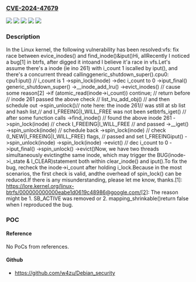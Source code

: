 ### [CVE-2024-47679](https://cve.mitre.org/cgi-bin/cvename.cgi?name=CVE-2024-47679)
![](https://img.shields.io/static/v1?label=Product&message=Linux&color=blue)
![](https://img.shields.io/static/v1?label=Version&message=&color=brightgreen)
![](https://img.shields.io/static/v1?label=Version&message=2.6.37%20&color=brightgreen)
![](https://img.shields.io/static/v1?label=Version&message=63997e98a3be68d7cec806d22bf9b02b2e1daabb%20&color=brightgreen)
![](https://img.shields.io/static/v1?label=Vulnerability&message=n%2Fa&color=blue)

### Description

In the Linux kernel, the following vulnerability has been resolved:vfs: fix race between evice_inodes() and find_inode()&iput()Hi, allRecently I noticed a bug[1] in btrfs, after digged it intoand I believe it'a race in vfs.Let's assume there's a inode (ie ino 261) with i_count 1 iscalled by iput(), and there's a concurrent thread callinggeneric_shutdown_super().cpu0:                              cpu1:iput() // i_count is 1  ->spin_lock(inode)  ->dec i_count to 0  ->iput_final()                    generic_shutdown_super()    ->__inode_add_lru()               ->evict_inodes()      // cause some reason[2]           ->if (atomic_read(inode->i_count)) continue;      // return before                  // inode 261 passed the above check      // list_lru_add_obj()             // and then schedule out   ->spin_unlock()// note here: the inode 261// was still at sb list and hash list,// and I_FREEING|I_WILL_FREE was not been setbtrfs_iget()  // after some function calls  ->find_inode()    // found the above inode 261    ->spin_lock(inode)   // check I_FREEING|I_WILL_FREE   // and passed      ->__iget()    ->spin_unlock(inode)                // schedule back                                        ->spin_lock(inode)                                        // check (I_NEW|I_FREEING|I_WILL_FREE) flags,                                        // passed and set I_FREEINGiput()                                  ->spin_unlock(inode)  ->spin_lock(inode)			  ->evict()  // dec i_count to 0  ->iput_final()    ->spin_unlock()    ->evict()Now, we have two threads simultaneously evictingthe same inode, which may trigger the BUG(inode->i_state & I_CLEAR)statement both within clear_inode() and iput().To fix the bug, recheck the inode->i_count after holding i_lock.Because in the most scenarios, the first check is valid, andthe overhead of spin_lock() can be reduced.If there is any misunderstanding, please let me know, thanks.[1]: https://lore.kernel.org/linux-btrfs/000000000000eabe1d0619c48986@google.com/[2]: The reason might be 1. SB_ACTIVE was removed or 2. mapping_shrinkable()return false when I reproduced the bug.

### POC

#### Reference
No PoCs from references.

#### Github
- https://github.com/w4zu/Debian_security

